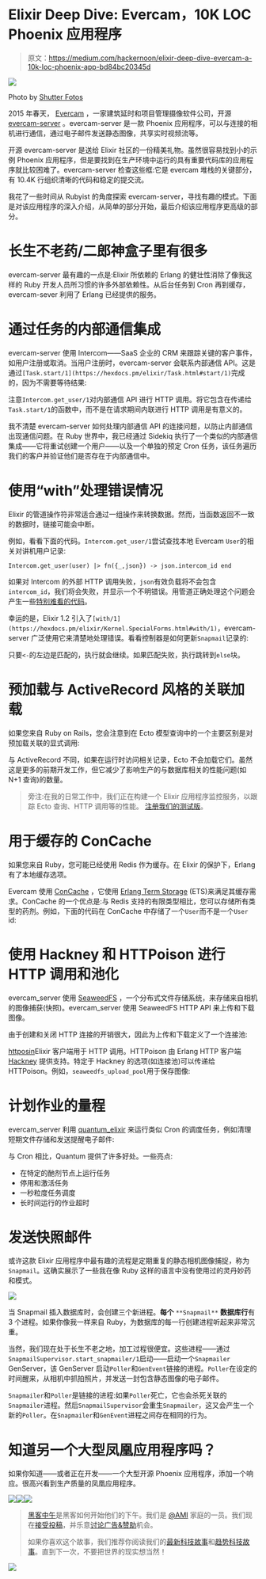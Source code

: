 # Elixir Deep Dive: Evercam，10K LOC Phoenix 应用程序

> 原文：<https://medium.com/hackernoon/elixir-deep-dive-evercam-a-10k-loc-phoenix-app-bd84bc20345d>

![](img/b29352fc87eb90134be4ee3b2fc6992a.png)

Photo by [Shutter Fotos](https://www.flickr.com/photos/shutterfotos/)

2015 年春天， [Evercam](https://evercam.io) ，一家建筑延时和项目管理摄像软件公司，开源 [evercam-server](https://github.com/evercam/evercam-server) 。evercam-server 是一款 Phoenix 应用程序，可以与连接的相机进行通信，通过电子邮件发送静态图像，共享实时视频流等。

开源 evercam-server 是送给 Elixir 社区的一份精美礼物。虽然很容易找到小的示例 Phoenix 应用程序，但是要找到在生产环境中运行的具有重要代码库的应用程序就比较困难了。evercam-server 检查这些框:它是 evercam 堆栈的关键部分，有 10.4K 行组织清晰的代码和稳定的提交流。

我花了一些时间从 Rubyist 的角度探索 evercam-server，寻找有趣的模式。下面是对该应用程序的深入介绍，从简单的部分开始，最后介绍该应用程序更高级的部分。

# 长生不老药/二郎神盒子里有很多

evercam-server 最有趣的一点是:Elixir 所依赖的 Erlang 的健壮性消除了像我这样的 Ruby 开发人员所习惯的许多外部依赖性。从后台任务到 Cron 再到缓存，evercam-sever 利用了 Erlang 已经提供的服务。

# 通过任务的内部通信集成

evercam-server 使用 Intercom——SaaS 企业的 CRM 来跟踪关键的客户事件，如用户注册或取消。当用户注册时，evercam-server 会联系内部通信 API。这是通过`[Task.start/1](https://hexdocs.pm/elixir/Task.html#start/1)`完成的，因为不需要等待结果:

注意`Intercom.get_user/1`对内部通信 API 进行 HTTP 调用。将它包含在传递给`Task.start/1`的函数中，而不是在请求期间内联进行 HTTP 调用是有意义的。

我不清楚 evercam-server 如何处理内部通信 API 的连接问题，以防止内部通信出现通信问题。在 Ruby 世界中，我已经通过 Sidekiq 执行了一个类似的内部通信集成——它将重试创建一个用户——以及一个单独的预定 Cron 任务，该任务遍历我们的客户并验证他们是否存在于内部通信中。

# 使用“with”处理错误情况

Elixir 的管道操作符非常适合通过一组操作来转换数据。然而，当函数返回不一致的数据时，链接可能会中断。

例如，看看下面的代码。`Intercom.get_user/1`尝试查找本地 Evercam `User`的相关对讲机用户记录:

```
Intercom.get_user(user) |> fn({_,json}) -> json.intercom_id end
```

如果对 Intercom 的外部 HTTP 调用失败，`json`有效负载将不会包含`intercom_id`，我们将会失败，并显示一个不明错误。用管道正确处理这个问题会产生一些[特别难看的代码](http://openmymind.net/Elixirs-With-Statement/)。

幸运的是，Elixir 1.2 引入了`[with/1](https://hexdocs.pm/elixir/Kernel.SpecialForms.html#with/1)`，evercam-server 广泛使用它来清楚地处理错误。看看控制器是如何更新`Snapmail`记录的:

只要`<-`的左边是匹配的，执行就会继续。如果匹配失败，执行跳转到`else`块。

# 预加载与 ActiveRecord 风格的关联加载

如果您来自 Ruby on Rails，您会注意到在 Ecto 模型查询中的一个主要区别是对预加载关联的显式调用:

与 ActiveRecord 不同，如果在运行时访问相关记录，Ecto 不会加载它们。虽然这是更多的前期开发工作，但它减少了影响生产的与数据库相关的性能问题(如 N+1 查询)的数量。

> 旁注:在我的日常工作中，我们正在构建一个 Elixir 应用程序监控服务，以跟踪 Ecto 查询、HTTP 调用等的性能。
> [注册我们的测试版](https://apm.scoutapp.com/elixir)。

# 用于缓存的 ConCache

如果您来自 Ruby，您可能已经使用 Redis 作为缓存。在 Elixir 的保护下，Erlang 有了本地缓存选项。

Evercam 使用 [ConCache](https://github.com/sasa1977/con_cache) ，它使用 [Erlang Term Storage](http://erlang.org/doc/man/ets.html) (ETS)来满足其缓存需求。ConCache 的一个优点是:与 Redis 支持的有限类型相比，您可以存储所有类型的药剂。例如，下面的代码在 ConCache 中存储了一个`User`而不是一个`User` id:

# 使用 Hackney 和 HTTPoison 进行 HTTP 调用和池化

evercam_server 使用 [SeaweedFS](https://github.com/chrislusf/seaweedfs) ，一个分布式文件存储系统，来存储来自相机的图像捕获(快照)。evercam_server 使用 SeaweedFS HTTP API 来上传和下载图像。

由于创建和关闭 HTTP 连接的开销很大，因此为上传和下载定义了一个连接池:

[httposin](https://github.com/edgurgel/httpoison)Elixir 客户端用于 HTTP 调用。HTTPoison 由 Erlang HTTP 客户端 [Hackney](https://github.com/benoitc/hackney) 提供支持。特定于 Hackney 的选项(如连接池)可以传递给 HTTPoison。例如，`seaweedfs_upload_pool`用于保存图像:

# 计划作业的量程

evercam_server 利用 [quantum_elixir](https://github.com/c-rack/quantum-elixir) 来运行类似 Cron 的调度任务，例如清理短期文件存储和发送提醒电子邮件:

与 Cron 相比，Quantum 提供了许多好处。一些亮点:

*   在特定的酏剂节点上运行任务
*   停用和激活任务
*   一秒粒度任务调度
*   长时间运行的作业超时

# 发送快照邮件

或许这款 Elixir 应用程序中最有趣的流程是定期重复的静态相机图像捕捉，称为`Snapmail`。这确实展示了一些我在像 Ruby 这样的语言中没有使用过的灵丹妙药和模式。

![](img/88cbb81abe1bbd6405661dbf7272879c.png)

当 Snapmail 插入数据库时，会创建三个新进程。**每个** `**Snapmail**` **数据库行**有 3 个进程。如果你像我一样来自 Ruby，为数据库的每一行创建进程听起来非常沉重。

当然，我们现在处于长生不老之地，加工过程很便宜。这些进程——通过`SnapmailSupervisor.start_snapmailer/1`启动——启动一个`Snapmailer` GenServer，该 GenServer 启动`Poller`和`GenEvent`链接的进程。`Poller`在设定的时间醒来，从相机中抓拍照片，并发送一封包含静态图像的电子邮件。

`Snapmailer`和`Poller`是链接的进程:如果`Poller`死亡，它也会杀死关联的`Snapmailer`进程。然后`SnapmailSupervisor`会重生`Snapmailer`，这又会产生一个新的`Poller`。在`Snapmailer`和`GenEvent`进程之间存在相同的行为。

# 知道另一个大型凤凰应用程序吗？

如果你知道——或者正在开发——一个大型开源 Phoenix 应用程序，添加一个响应。很高兴看到生产质量的凤凰应用程序。

[![](img/50ef4044ecd4e250b5d50f368b775d38.png)](http://bit.ly/HackernoonFB)[![](img/979d9a46439d5aebbdcdca574e21dc81.png)](https://goo.gl/k7XYbx)[![](img/2930ba6bd2c12218fdbbf7e02c8746ff.png)](https://goo.gl/4ofytp)

> [黑客中午](http://bit.ly/Hackernoon)是黑客如何开始他们的下午。我们是 [@AMI](http://bit.ly/atAMIatAMI) 家庭的一员。我们现在[接受投稿](http://bit.ly/hackernoonsubmission)，并乐意[讨论广告&赞助](mailto:partners@amipublications.com)机会。
> 
> 如果你喜欢这个故事，我们推荐你阅读我们的[最新科技故事](http://bit.ly/hackernoonlatestt)和[趋势科技故事](https://hackernoon.com/trending)。直到下一次，不要把世界的现实想当然！

![](img/be0ca55ba73a573dce11effb2ee80d56.png)